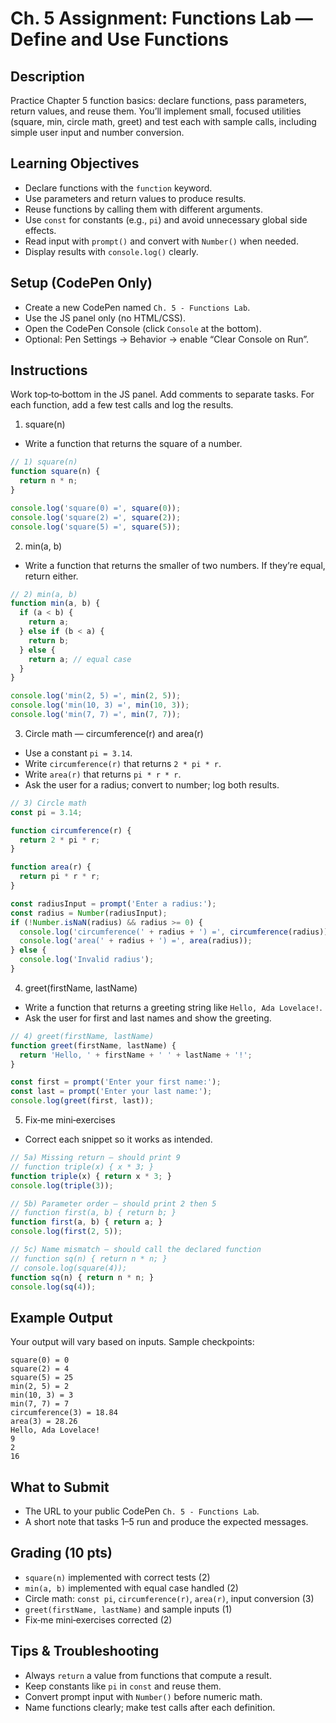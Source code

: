 # Ch. 5 Assignment: Functions Lab — Define and Use Functions

## Description

Practice Chapter 5 function basics: declare functions, pass parameters, return values, and reuse them. You’ll implement small, focused utilities (square, min, circle math, greet) and test each with sample calls, including simple user input and number conversion.

## Learning Objectives

- Declare functions with the `function` keyword.
- Use parameters and return values to produce results.
- Reuse functions by calling them with different arguments.
- Use `const` for constants (e.g., `pi`) and avoid unnecessary global side effects.
- Read input with `prompt()` and convert with `Number()` when needed.
- Display results with `console.log()` clearly.

## Setup (CodePen Only)

- Create a new CodePen named `Ch. 5 - Functions Lab`.
- Use the JS panel only (no HTML/CSS).
- Open the CodePen Console (click `Console` at the bottom).
- Optional: Pen Settings → Behavior → enable “Clear Console on Run”.

## Instructions

Work top‑to‑bottom in the JS panel. Add comments to separate tasks. For each function, add a few test calls and log the results.

1) square(n)
- Write a function that returns the square of a number.

```js
// 1) square(n)
function square(n) {
  return n * n;
}

console.log('square(0) =', square(0));
console.log('square(2) =', square(2));
console.log('square(5) =', square(5));
```

2) min(a, b)
- Write a function that returns the smaller of two numbers. If they’re equal, return either.

```js
// 2) min(a, b)
function min(a, b) {
  if (a < b) {
    return a;
  } else if (b < a) {
    return b;
  } else {
    return a; // equal case
  }
}

console.log('min(2, 5) =', min(2, 5));
console.log('min(10, 3) =', min(10, 3));
console.log('min(7, 7) =', min(7, 7));
```

3) Circle math — circumference(r) and area(r)
- Use a constant `pi = 3.14`.
- Write `circumference(r)` that returns `2 * pi * r`.
- Write `area(r)` that returns `pi * r * r`.
- Ask the user for a radius; convert to number; log both results.

```js
// 3) Circle math
const pi = 3.14;

function circumference(r) {
  return 2 * pi * r;
}

function area(r) {
  return pi * r * r;
}

const radiusInput = prompt('Enter a radius:');
const radius = Number(radiusInput);
if (!Number.isNaN(radius) && radius >= 0) {
  console.log('circumference(' + radius + ') =', circumference(radius));
  console.log('area(' + radius + ') =', area(radius));
} else {
  console.log('Invalid radius');
}
```

4) greet(firstName, lastName)
- Write a function that returns a greeting string like `Hello, Ada Lovelace!`.
- Ask the user for first and last names and show the greeting.

```js
// 4) greet(firstName, lastName)
function greet(firstName, lastName) {
  return 'Hello, ' + firstName + ' ' + lastName + '!';
}

const first = prompt('Enter your first name:');
const last = prompt('Enter your last name:');
console.log(greet(first, last));
```

5) Fix‑me mini‑exercises
- Correct each snippet so it works as intended.

```js
// 5a) Missing return — should print 9
// function triple(x) { x * 3; }
function triple(x) { return x * 3; }
console.log(triple(3));

// 5b) Parameter order — should print 2 then 5
// function first(a, b) { return b; }
function first(a, b) { return a; }
console.log(first(2, 5));

// 5c) Name mismatch — should call the declared function
// function sq(n) { return n * n; }
// console.log(square(4));
function sq(n) { return n * n; }
console.log(sq(4));
```

## Example Output

Your output will vary based on inputs. Sample checkpoints:

```
square(0) = 0
square(2) = 4
square(5) = 25
min(2, 5) = 2
min(10, 3) = 3
min(7, 7) = 7
circumference(3) = 18.84
area(3) = 28.26
Hello, Ada Lovelace!
9
2
16
```

## What to Submit

- The URL to your public CodePen `Ch. 5 - Functions Lab`.
- A short note that tasks 1–5 run and produce the expected messages.

## Grading (10 pts)

- `square(n)` implemented with correct tests (2)
- `min(a, b)` implemented with equal case handled (2)
- Circle math: `const pi`, `circumference(r)`, `area(r)`, input conversion (3)
- `greet(firstName, lastName)` and sample inputs (1)
- Fix‑me mini‑exercises corrected (2)

## Tips & Troubleshooting

- Always `return` a value from functions that compute a result.
- Keep constants like `pi` in `const` and reuse them.
- Convert prompt input with `Number()` before numeric math.
- Name functions clearly; make test calls after each definition.

